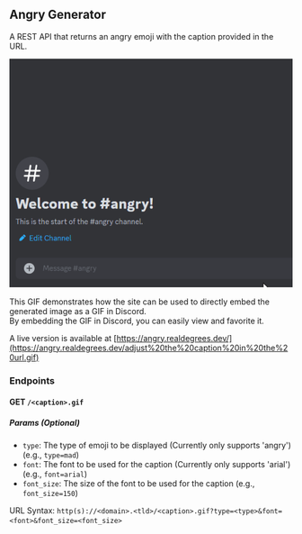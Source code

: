 ## Angry Generator

A REST API that returns an angry emoji with the caption provided in the URL.

![Example](example.gif)

This GIF demonstrates how the site can be used to directly embed the generated image as a GIF in Discord.   
By embedding the GIF in Discord, you can easily view and favorite it.

A live version is available at [https://angry.realdegrees.dev/](https://angry.realdegrees.dev/adjust%20the%20caption%20in%20the%20url.gif)

### Endpoints

#### GET `/<caption>.gif`
##### Params (Optional)
- `type`: The type of emoji to be displayed (Currently only supports 'angry') (e.g., `type=mad`)
- `font`: The font to be used for the caption (Currently only supports 'arial') (e.g., `font=arial`)
- `font_size`: The size of the font to be used for the caption (e.g., `font_size=150`)

URL Syntax: `http(s)://<domain>.<tld>/<caption>.gif?type=<type>&font=<font>&font_size=<font_size>`